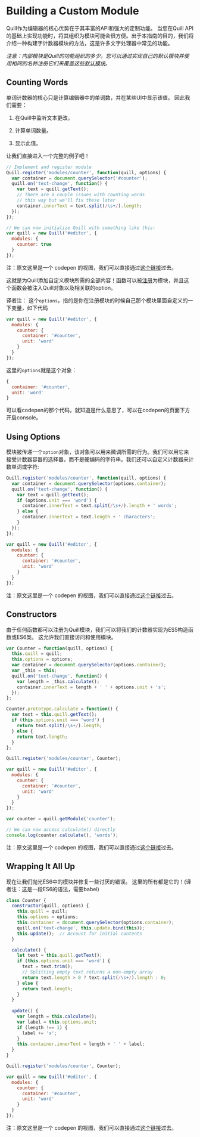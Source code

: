 # Building a Custom Module
Quill作为编辑器的核心优势在于其丰富的API和强大的定制功能。 当您在Quill API的基础上实现功能时，将其组织为模块可能会很方便。出于本指南的目的，我们将介绍一种构建字计数器模块的方法，这是许多文字处理器中常见的功能。

*注意：内部模块是Quill的功能组织的多少。您可以通过实现自己的默认模块并使用相同的名称注册它们来覆盖这些[默认模块](https://github.com/hzjswlgbsj/quill-document-chinese/blob/master/Documentation/modules/0.%20MODULES.md)。*

## Counting Words
单词计数器的核心只是计算编辑器中的单词数，并在某些UI中显示该值。 因此我们需要：
1. 在Quill中监听文本更改。

2. 计算单词数量。

3. 显示此值。

让我们直接进入一个完整的例子吧！
```js
// Implement and register module
Quill.register('modules/counter', function(quill, options) {
  var container = document.querySelector('#counter');
  quill.on('text-change', function() {
    var text = quill.getText();
    // There are a couple issues with counting words
    // this way but we'll fix these later
    container.innerText = text.split(/\s+/).length;
  });
});

// We can now initialize Quill with something like this:
var quill = new Quill('#editor', {
  modules: {
    counter: true
  }
});
```
注：原文这里是一个 codepen 的视图，我们可以直接通过[这个链接](https://codepen.io/quill/pen/bZkWKA)过去。

这就是为Quill添加自定义模块所需的全部内容！函数可以被[注册](https://github.com/hzjswlgbsj/quill-document-chinese/blob/master/Documentation/API/7.%20extension.md)为模块，并且这个函数会被注入Quill对象以及相关联的option。

译者注：
这个`options`，指的是你在注册模块的时候自己那个模块里面自定义的一下变量，如下代码
```javascript
var quill = new Quill('#editor', {
  modules: {
    counter: {
      container: '#counter',
      unit: 'word'
    }
  }
});
```
这里的`options`就是这个对象：
```js
{
  container: '#counter',
  unit: 'word'
}
```
可以看codepen的那个代码，就知道是什么意思了，可以在codepen的页面下方开启console。

## Using Options
模块被传递一个`option`对象，该对象可以用来微调所需的行为。我们可以用它来接受计数器容器的选择器，而不是硬编码的字符串。我们还可以自定义计数器来计数单词或字符:

```js
Quill.register('modules/counter', function(quill, options) {
  var container = document.querySelector(options.container);
  quill.on('text-change', function() {
    var text = quill.getText();
    if (options.unit === 'word') {
      container.innerText = text.split(/\s+/).length + ' words';
    } else {
      container.innerText = text.length + ' characters';
    }
  });
});

var quill = new Quill('#editor', {
  modules: {
    counter: {
      container: '#counter',
      unit: 'word'
    }
  }
});
```

注：原文这里是一个 codepen 的视图，我们可以直接通过[这个链接](https://codepen.io/quill/pen/OXqmEp)过去。

## Constructors
由于任何函数都可以注册为Quill模块，我们可以将我们的计数器实现为ES5构造函数或ES6类。 这允许我们直接访问和使用模块。

```js
var Counter = function(quill, options) {
  this.quill = quill;
  this.options = options;
  var container = document.querySelector(options.container);
  var _this = this;
  quill.on('text-change', function() {
    var length = _this.calculate();
    container.innerText = length + ' ' + options.unit + 's';
  });
};

Counter.prototype.calculate = function() {
  var text = this.quill.getText();
  if (this.options.unit === 'word') {
    return text.split(/\s+/).length;
  } else {
    return text.length;
  }
};

Quill.register('modules/counter', Counter);

var quill = new Quill('#editor', {
  modules: {
    counter: {
      container: '#counter',
      unit: 'word'
    }
  }
});

var counter = quill.getModule('counter');

// We can now access calculate() directly
console.log(counter.calculate(), 'words');
```

注：原文这里是一个 codepen 的视图，我们可以直接通过[这个链接](https://codepen.io/quill/pen/BzbRVR)过去。

## Wrapping It All Up
现在让我们抛光ES6中的模块并修复一些讨厌的错误。 这里的所有都是它的！(译者注：这是一段ES6的语法，需要babel)

```js
class Counter {
  constructor(quill, options) {
    this.quill = quill;
    this.options = options;
    this.container = document.querySelector(options.container);
    quill.on('text-change', this.update.bind(this));
    this.update();  // Account for initial contents
  }

  calculate() {
    let text = this.quill.getText();
    if (this.options.unit === 'word') {
      text = text.trim();
      // Splitting empty text returns a non-empty array
      return text.length > 0 ? text.split(/\s+/).length : 0;
    } else {
      return text.length;
    }
  }
  
  update() {
    var length = this.calculate();
    var label = this.options.unit;
    if (length !== 1) {
      label += 's';
    }
    this.container.innerText = length + ' ' + label;
  }
}

Quill.register('modules/counter', Counter);

var quill = new Quill('#editor', {
  modules: {
    counter: {
      container: '#counter',
      unit: 'word'
    }
  }
});
```

注：原文这里是一个 codepen 的视图，我们可以直接通过[这个链接](https://codepen.io/quill/pen/BzbRVR)过去。